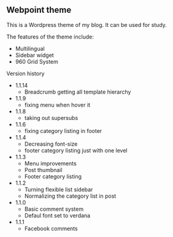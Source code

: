 ## Webpoint theme ##

This is a Wordpress theme of my blog. It can be used for study.

The features of the theme include:
* Multilingual
* Sidebar widget
* 960 Grid System

Version history
* 1.1.14
  * Breadcrumb getting all template hierarchy
* 1.1.9
  * fixing menu when hover it
* 1.1.8
  * taking out supersubs
* 1.1.6
  * fixing category listing in footer
* 1.1.4
  * Decreasing font-size
  * footer category listing just with one level
* 1.1.3
  * Menu improvements
  * Post thumbnail
  * Footer category listing
* 1.1.2
  * Turning flexible list sidebar
  * Normalizing the category list in post
* 1.1.0
  * Basic comment system
  * Defaul font set to verdana
* 1.1.1
  * Facebook comments
   